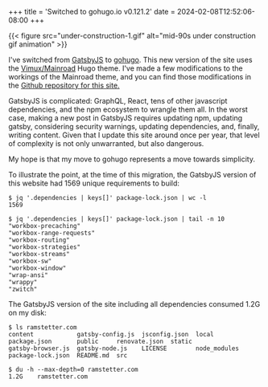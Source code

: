 +++
title = 'Switched to gohugo.io v0.121.2'
date = 2024-02-08T12:52:06-08:00
+++

{{< figure src="under-construction-1.gif" alt="mid-90s under construction gif animation" >}}

I've switched from [GatsbyJS](https://gatsbyjs.com) to [gohugo](https://gohugo.io). This new version of the site uses the [Vimux/Mainroad](https://github.com/Vimux/Mainroad/) Hugo theme. I've made a few modifications to the workings of the Mainroad theme, and you can find those modifications in the [Github repository for this site.](https://github.com/ut3/ramstetter.com/)

GatsbyJS is complicated: GraphQL, React, tens of other javascript dependencies, and the npm ecosystem to wrangle them all. In the worst case, making a new post in GatsbyJS requires updating npm, updating gatsby, considering security warnings, updating dependencies, and, finally, writing content. Given that I update this site around once per year, that level of complexity is not only unwarranted, but also dangerous.

My hope is that my move to gohugo represents a move towards simplicity.

To illustrate the point, at the time of this migration, the GatsbyJS version of this website had 1569 unique requirements to build:
```
$ jq '.dependencies | keys[]' package-lock.json | wc -l
1569

$ jq '.dependencies | keys[]' package-lock.json | tail -n 10
"workbox-precaching"
"workbox-range-requests"
"workbox-routing"
"workbox-strategies"
"workbox-streams"
"workbox-sw"
"workbox-window"
"wrap-ansi"
"wrappy"
"zwitch"
```

The GatsbyJS version of the site including all dependencies consumed 1.2G on my disk:
```
$ ls ramstetter.com
content            gatsby-config.js  jsconfig.json  local         package.json       public     renovate.json  static
gatsby-browser.js  gatsby-node.js    LICENSE        node_modules  package-lock.json  README.md  src

$ du -h --max-depth=0 ramstetter.com
1.2G    ramstetter.com
```
